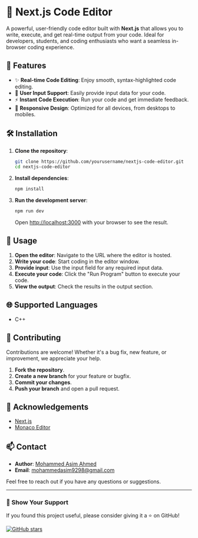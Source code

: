 
# 🚀 Next.js Code Editor

A powerful, user-friendly code editor built with **Next.js** that allows you to write, execute, and get real-time output from your code. Ideal for developers, students, and coding enthusiasts who want a seamless in-browser coding experience.

## 🌟 Features

- ✨ **Real-time Code Editing**: Enjoy smooth, syntax-highlighted code editing.
- 💬 **User Input Support**: Easily provide input data for your code.
- ⚡ **Instant Code Execution**: Run your code and get immediate feedback.
- 📱 **Responsive Design**: Optimized for all devices, from desktops to mobiles.

## 🛠️ Installation

1. **Clone the repository**:
   ```bash
   git clone https://github.com/yourusername/nextjs-code-editor.git
   cd nextjs-code-editor
   ```

2. **Install dependencies**:
   ```bash
   npm install
   ```

3. **Run the development server**:
   ```bash
   npm run dev
   ```
   Open [http://localhost:3000](http://localhost:3000) with your browser to see the result.

## 📖 Usage

1. **Open the editor**: Navigate to the URL where the editor is hosted.
2. **Write your code**: Start coding in the editor window.
3. **Provide input**: Use the input field for any required input data.
4. **Execute your code**: Click the "Run Program" button to execute your code.
5. **View the output**: Check the results in the output section.

## 🌐 Supported Languages

- C++

## 🤝 Contributing

Contributions are welcome! Whether it's a bug fix, new feature, or improvement, we appreciate your help. 

1. **Fork the repository**.
2. **Create a new branch** for your feature or bugfix.
3. **Commit your changes**.
4. **Push your branch** and open a pull request.

## 🙌 Acknowledgements

- [Next.js](https://nextjs.org/)
- [Monaco Editor](https://microsoft.github.io/monaco-editor/)

## 📫 Contact

- **Author**: [Mohammed Asim Ahmed](https://github.com/mohammedasimahmed)
- **Email**: mohammedasim9298@gmail.com

Feel free to reach out if you have any questions or suggestions.

---

### 🌟 Show Your Support

If you found this project useful, please consider giving it a ⭐ on GitHub!

[![GitHub stars](https://img.shields.io/github/stars/mohammedasimahmed/NeonCode?style=social)](https://github.com/mohammedasimahmed/NeonCode)
